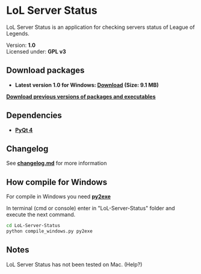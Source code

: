 LoL Server Status
===============================================================================
LoL Server Status is an application for checking servers status of
League of Legends.

Version: **1.0**<br />
Licensed under: **GPL v3**

Download packages
------------------------------------------------------------------------------
- **Latest version 1.0 for Windows: [Download](https://github.com/LuqueDaniel/LoL-Server-Status/blob/master/packages/1.0/LoL_Server_Status_Windows_1.0.zip?raw=true) (Size: 9.1 MB)**

**[Download previous versions of packages and executables](https://github.com/LuqueDaniel/LoL-Server-Status/tree/master/packages)**

Dependencies
------------------------------------------------------------------------------
- **[PyQt 4](http://www.riverbankcomputing.co.uk/software/pyqt/download)**

Changelog
------------------------------------------------------------------------------
See **[changelog.md](https://github.com/LuqueDaniel/LoL-Server-Status/blob/master/changelog.md)** for more information

How compile for Windows
------------------------------------------------------------------------------
For compile in Windows you need **[py2exe](http://www.py2exe.org/)**

In terminal (cmd or console) enter in "LoL-Server-Status" folder and execute the next command.

```bash
cd LoL-Server-Status
python compile_windows.py py2exe
```

Notes
-----------------------------------------------------------------------------
LoL Server Status has not been tested on Mac. (Help?)

